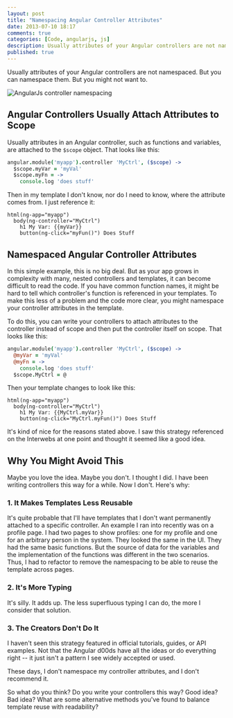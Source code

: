 ```yaml
---
layout: post
title: "Namespacing Angular Controller Attributes"
date: 2013-07-10 18:17
comments: true
categories: [Code, angularjs, js]
description: Usually attributes of your Angular controllers are not namespaced.  But you can namespace them.  But you might not want to.
published: true
---
```


Usually attributes of your Angular controllers are not namespaced.  But you can namespace them.  But you might not want to.

![AngularJs controller namespacing](http://i.imgur.com/wVBKD.png)

<!--more-->

## Angular Controllers Usually Attach Attributes to Scope

Usually attributes in an Angular controller, such as functions and variables, are attached to the `$scope` object.  That looks like this:

```coffeescript my-ctrl.coffee
angular.module('myapp').controller 'MyCtrl', ($scope) ->
  $scope.myVar = 'myVal'
  $scope.myFn = ->
    console.log 'does stuff'
```

Then in my template I don't know, nor do I need to know, where the attribute comes from.  I just reference it:

```haml my-app.jade
html(ng-app="myapp")
  body(ng-controller="MyCtrl")
    h1 My Var: {{myVar}}
    button(ng-click="myFun()") Does Stuff
```

## Namespaced Angular Controller Attributes

In this simple example, this is no big deal.  But as your app grows in complexity with many, nested controllers and templates, it can become difficult to read the code.  If you have common function names, it might be hard to tell which controller's function is referenced in your templates.  To make this less of a problem and the code more clear, you might namespace your controller attributes in the template.

To do this, you can write your controllers to attach attributes to the controller instead of scope and then put the controller itself on scope.  That looks like this:

```coffeescript my-ctrl.coffee
angular.module('myapp').controller 'MyCtrl', ($scope) ->
  @myVar = 'myVal'
  @myFn = ->
    console.log 'does stuff'
  $scope.MyCtrl = @
```

Then your template changes to look like this:

```haml my-app.jade
html(ng-app="myapp")
  body(ng-controller="MyCtrl")
    h1 My Var: {{MyCtrl.myVar}}
    button(ng-click="MyCtrl.myFun()") Does Stuff
```

It's kind of nice for the reasons stated above.  I saw this strategy referenced on the Interwebs at one point and thought it seemed like a good idea.

## Why You Might Avoid This

Maybe you love the idea.  Maybe you don't.  I thought I did.  I have been writing controllers this way for a while.  Now I don't.  Here's why:

### 1. It Makes Templates Less Reusable

It's quite probable that I'll have templates that I don't want permanently attached to a specific controller.  An example I ran into recently was on a profile page.  I had two pages to show profiles: one for my profile and one for an arbitrary person in the system.  They looked the same in the UI.  They had the same basic functions.  But the source of data for the variables and the implementation of the functions was different in the two scenarios.  Thus, I had to refactor to remove the namespacing to be able to reuse the template across pages.

### 2. It's More Typing

It's silly.  It adds up.  The less superfluous typing I can do, the more I consider that solution.

### 3. The Creators Don't Do It

I haven't seen this strategy featured in official tutorials, guides, or API examples.  Not that the Angular d00ds have all the ideas or do everything right -- it just isn't a pattern I see widely accepted or used.

These days, I don't namespace my controller attributes, and I don't recommend it.

So what do you think?  Do you write your controllers this way?  Good idea?  Bad idea?  What are some alternative methods you've found to balance template reuse with readability?
